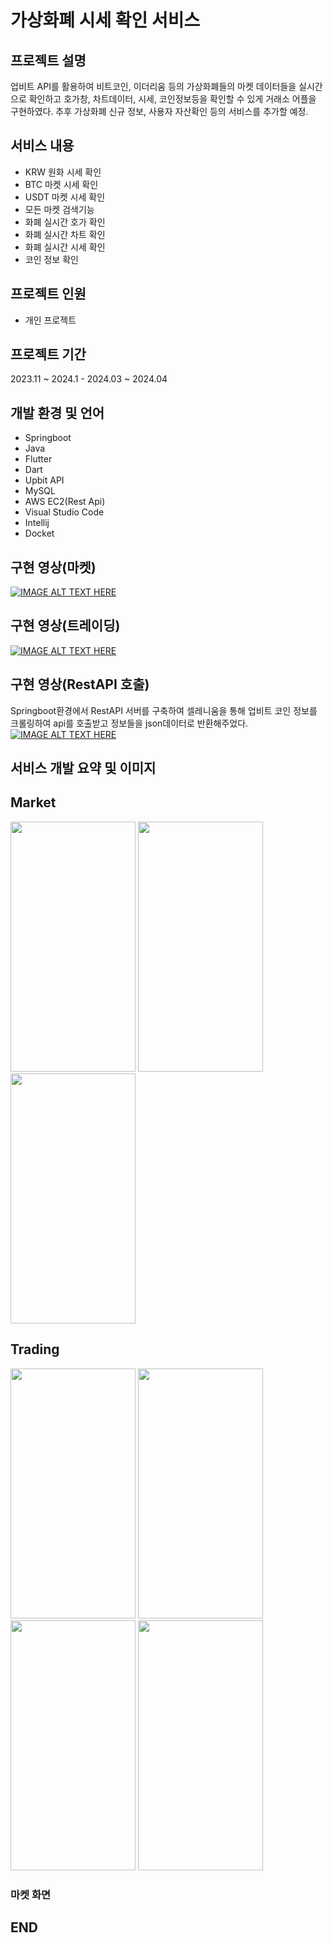 # 가상화폐 시세 확인 서비스
## 프로젝트 설명
업비트 API를 활용하여 비트코인, 이더리움 등의 가상화폐들의 마켓 데이터들을 실시간으로 확인하고 호가창, 차트데이터, 시세, 코인정보등을 확인할 수 있게 거래소 어플을 구현하였다. 추후 가상화폐 신규 정보, 사용자 자산확인 등의 서비스를 추가할 예정.


## 서비스 내용
- KRW 원화 시세 확인
- BTC 마켓 시세 확인
- USDT 마켓 시세 확인
- 모든 마켓 검색기능
- 화폐 실시간 호가 확인
- 화폐 실시간 차트 확인
- 화폐 실시간 시세 확인
- 코인 정보 확인

## 프로젝트 인원
- 개인 프로젝트

## 프로젝트 기간
2023.11 ~ 2024.1 - 2024.03 ~ 2024.04

## 개발 환경 및 언어
- Springboot
- Java
- Flutter
- Dart
- Upbit API
- MySQL
- AWS EC2(Rest Api)
- Visual Studio Code
- Intellij
- Docket

## 구현 영상(마켓)
[![IMAGE ALT TEXT HERE](https://img.youtube.com/vi/aw1K01BxLdc/0.jpg)](https://www.youtube.com/watch?v=aw1K01BxLdc)

## 구현 영상(트레이딩)
[![IMAGE ALT TEXT HERE](https://img.youtube.com/vi/J9DgC26hk6M/0.jpg)](https://www.youtube.com/watch?v=J9DgC26hk6M)

## 구현 영상(RestAPI 호출)
Springboot환경에서 RestAPI 서버를 구축하여 셀레니움을 통해 업비트 코인 정보를 크롤링하여 api를 호출받고 정보들을 json데이터로 반환해주었다.
[![IMAGE ALT TEXT HERE](https://img.youtube.com/vi/pbG5uMikTBQ/0.jpg)](https://www.youtube.com/watch?v=pbG5uMikTBQ)

## 서비스 개발 요약 및 이미지
## Market
<img src="https://github.com/jongwon-kr/BitProject/assets/76871947/60593c97-c90d-43bf-991c-db1d3df43b6e" width="200" height="400">
<img src="https://github.com/jongwon-kr/BitProject/assets/76871947/fadf09b9-5849-4f3b-ae60-071416083045" width="200" height="400">
<img src="https://github.com/jongwon-kr/BitProject/assets/76871947/5348c453-295f-461b-a6e4-d4eb5b7e63a4" width="200" height="400">

## Trading
<img src="https://github.com/jongwon-kr/BitProject/assets/76871947/bb403436-8742-4be8-8657-a034062859bb" width="200" height="400">
<img src="https://github.com/jongwon-kr/BitProject/assets/76871947/8a759b62-daee-4f75-8c8b-34da6c3d9394" width="200" height="400">
<img src="https://github.com/jongwon-kr/BitProject/assets/76871947/71ff33e0-0003-4e7c-8e9e-f95b2f07778e" width="200" height="400">
<img src="https://github.com/jongwon-kr/BitProject/assets/76871947/e659831b-e898-4e25-8e83-368e174a4758" width="200" height="400">

### 마켓 화면

## END


